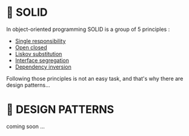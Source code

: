 # 📌 SOLID

In object-oriented programming SOLID is a group of 5 principles :
- [Single responsibility](./SOLID/single_responsibility/README.md)
- [Open closed](./SOLID/open_closed/README.md)
- [Liskov substitution](./SOLID/lizkov_substitution/README.md)
- [Interface segregation](./SOLID/interface_segregation/README.md)
- [Dependency inversion](./SOLID/dependency_inversion/README.md)

Following those principles is not an easy task, and that's why there are design patterns...

# 📌 DESIGN PATTERNS

coming soon ...
